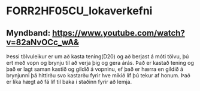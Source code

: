 # FORR2HF05CU_lokaverkefni

## Myndband: https://www.youtube.com/watch?v=82aNvOCc_wA&

Þessi tölvuleikur er um að kasta tening(D20) og að berjast á móti tölvu, þú ert með vopn og brynju til að verja þig og gera árás.
Það er kastað tening og það er lagt saman kastið og gildið á vopninu, ef það er hærra en gildið á brynjunni þá hittirðu svo kastarðu 
fyrir hve mikið líf þú tekur af honum. Það er líka hægt að fá líf til baka í staðinn fyrir að lemja.
